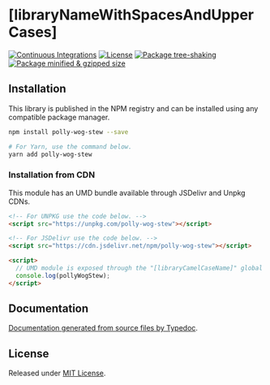 # [libraryNameWithSpacesAndUpperCases]

[![Continuous Integrations](https://github.com/NJordan72/polly-wog-stew/actions/workflows/continuous-integrations.yaml/badge.svg?branch=main)](https://github.com/NJordan72/polly-wog-stew/actions/workflows/continuous-integrations.yaml)
[![License](https://badgen.net/github/license/NJordan72/polly-wog-stew)](./LICENSE)
[![Package tree-shaking](https://badgen.net/bundlephobia/tree-shaking/polly-wog-stew)](https://bundlephobia.com/package/polly-wog-stew)
[![Package minified & gzipped size](https://badgen.net/bundlephobia/minzip/polly-wog-stew)](https://bundlephobia.com/package/polly-wog-stew)

<!-- [![Package dependency count](https://badgen.net/bundlephobia/dependency-count/react[libraryName])](https://bundlephobia.com/package/polly-wog-stew) -->

## Installation

This library is published in the NPM registry and can be installed using any compatible package manager.

```sh
npm install polly-wog-stew --save

# For Yarn, use the command below.
yarn add polly-wog-stew
```

### Installation from CDN

This module has an UMD bundle available through JSDelivr and Unpkg CDNs.

```html
<!-- For UNPKG use the code below. -->
<script src="https://unpkg.com/polly-wog-stew"></script>

<!-- For JSDelivr use the code below. -->
<script src="https://cdn.jsdelivr.net/npm/polly-wog-stew"></script>

<script>
  // UMD module is exposed through the "[libraryCamelCaseName]" global variable.
  console.log(pollyWogStew);
</script>
```

## Documentation

[Documentation generated from source files by Typedoc](./docs/README.md).

## License

Released under [MIT License](./LICENSE).
